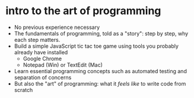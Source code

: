 # intro to the art of programming
- No previous experience necessary
- The fundamentals of programming, told as a "story": step by step, why each step matters.
- Build a simple JavaScript tic tac toe game using tools you probably already have installed
  - Google Chrome
  - Notepad (Win) or TextEdit (Mac)
- Learn essential programming concepts such as automated testing and separation of concerns
- But also the "art" of programming: what it _feels like_ to write code from scratch

